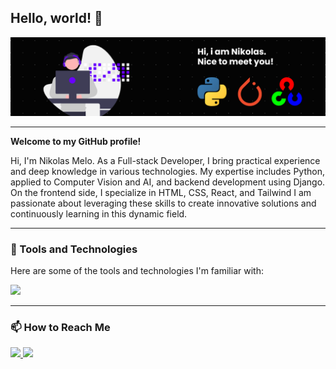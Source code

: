 <!-- Nikolas Melo -->

## Hello, world! 👋

<kbd>  <img src="https://raw.githubusercontent.com/thepokenik/thepokenik/main/banner.png"> </kbd>

---

**Welcome to my GitHub profile!**

Hi, I'm Nikolas Melo. As a Full-stack Developer, I bring practical experience and deep knowledge in various technologies. My expertise includes Python, applied to Computer Vision and AI, and backend development using Django. On the frontend side, I specialize in HTML, CSS, React, and Tailwind I am passionate about leveraging these skills to create innovative solutions and continuously learning in this dynamic field.

---

### 🧰 Tools and Technologies

Here are some of the tools and technologies I'm familiar with:

<div align="left">
    <img src="https://skillicons.dev/icons?i=py,go,typescript,pytorch,opencv,electron,django,postgres,qt" />
</div>

---

### 📫 How to Reach Me

<a href="https://www.linkedin.com/in/nikolas-melo-5743b1258/" align="left">
    <img src="https://skillicons.dev/icons?i=linkedin" />
</a>
<a href="mailto:nikolaspedro.np@gmail.com" align="left">
    <img src="https://skillicons.dev/icons?i=gmail" />
</a>
